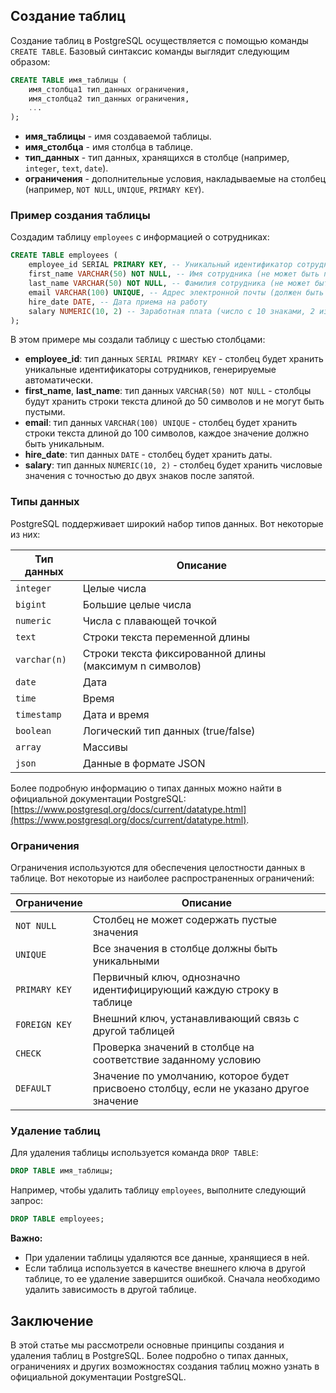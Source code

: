 ## Создание таблиц

Создание таблиц в PostgreSQL осуществляется с помощью команды `CREATE TABLE`. Базовый синтаксис команды выглядит следующим образом:

```sql
CREATE TABLE имя_таблицы (
    имя_столбца1 тип_данных ограничения,
    имя_столбца2 тип_данных ограничения,
    ...
);
```

* **имя_таблицы** - имя создаваемой таблицы.
* **имя_столбца** - имя столбца в таблице.
* **тип_данных** - тип данных, хранящихся в столбце (например, `integer`, `text`, `date`).
* **ограничения** - дополнительные условия, накладываемые на столбец (например, `NOT NULL`, `UNIQUE`, `PRIMARY KEY`).

### Пример создания таблицы

Создадим таблицу `employees` с информацией о сотрудниках:

```sql
CREATE TABLE employees (
    employee_id SERIAL PRIMARY KEY, -- Уникальный идентификатор сотрудника, генерируется автоматически
    first_name VARCHAR(50) NOT NULL, -- Имя сотрудника (не может быть пустым)
    last_name VARCHAR(50) NOT NULL, -- Фамилия сотрудника (не может быть пустой)
    email VARCHAR(100) UNIQUE, -- Адрес электронной почты (должен быть уникальным)
    hire_date DATE, -- Дата приема на работу
    salary NUMERIC(10, 2) -- Заработная плата (число с 10 знаками, 2 из которых - после запятой)
);
```

В этом примере мы создали таблицу с шестью столбцами:

* **employee_id**: тип данных `SERIAL PRIMARY KEY` - столбец будет хранить  уникальные идентификаторы сотрудников, генерируемые автоматически. 
* **first_name**, **last_name**: тип данных `VARCHAR(50) NOT NULL` - столбцы будут хранить строки текста длиной до 50 символов и не могут быть пустыми. 
* **email**: тип данных `VARCHAR(100) UNIQUE` - столбец будет хранить строки текста длиной до 100 символов, каждое значение должно быть уникальным.
* **hire_date**: тип данных `DATE` - столбец будет хранить даты.
* **salary**: тип данных `NUMERIC(10, 2)` - столбец будет хранить числовые значения с точностью до двух знаков после запятой.

### Типы данных

PostgreSQL поддерживает широкий набор типов данных. Вот некоторые из них:

| Тип данных | Описание |
|---|---|
| `integer` | Целые числа |
| `bigint` | Большие целые числа |
| `numeric` | Числа с плавающей точкой |
| `text` | Строки текста переменной длины |
| `varchar(n)` | Строки текста фиксированной длины (максимум n символов) |
| `date` | Дата |
| `time` | Время |
| `timestamp` | Дата и время |
| `boolean` | Логический тип данных (true/false) |
| `array` | Массивы |
| `json` | Данные в формате JSON |

Более подробную информацию о типах данных можно найти в официальной документации PostgreSQL: [https://www.postgresql.org/docs/current/datatype.html](https://www.postgresql.org/docs/current/datatype.html).

### Ограничения

Ограничения используются для обеспечения целостности данных в таблице. Вот некоторые из наиболее распространенных ограничений:

| Ограничение | Описание |
|---|---|
| `NOT NULL` | Столбец не может содержать пустые значения |
| `UNIQUE` | Все значения в столбце должны быть уникальными |
| `PRIMARY KEY` | Первичный ключ, однозначно идентифицирующий каждую строку в таблице |
| `FOREIGN KEY` | Внешний ключ, устанавливающий связь с другой таблицей |
| `CHECK` | Проверка значений в столбце на соответствие заданному условию |
| `DEFAULT` | Значение по умолчанию, которое будет присвоено столбцу, если не указано другое значение |

### Удаление таблиц

Для удаления таблицы используется команда `DROP TABLE`:

```sql
DROP TABLE имя_таблицы;
```

Например, чтобы удалить таблицу `employees`, выполните следующий запрос:

```sql
DROP TABLE employees;
```

**Важно:** 

* При удалении таблицы удаляются все данные, хранящиеся в ней. 
* Если таблица используется в качестве внешнего ключа в другой таблице, то ее удаление завершится ошибкой. Сначала необходимо удалить зависимость в другой таблице.

## Заключение

В этой статье мы рассмотрели основные принципы создания и удаления таблиц в PostgreSQL. Более подробно о типах данных, ограничениях и других возможностях создания таблиц можно узнать в официальной документации PostgreSQL.
